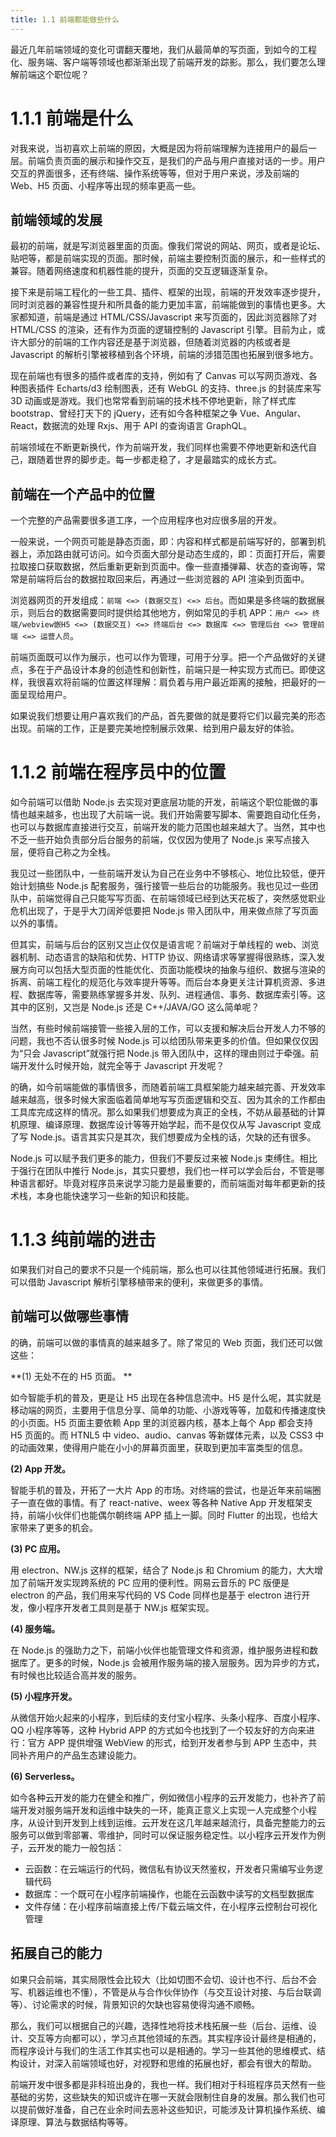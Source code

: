 ```yaml
---
title: 1.1 前端都能做些什么
---
```


最近几年前端领域的变化可谓翻天覆地，我们从最简单的写页面，到如今的工程化、服务端、客户端等领域也都渐渐出现了前端开发的踪影。那么，我们要怎么理解前端这个职位呢？

# 1.1.1 前端是什么

对我来说，当初喜欢上前端的原因，大概是因为将前端理解为连接用户的最后一层。前端负责页面的展示和操作交互，是我们的产品与用户直接对话的一步。用户交互的界面很多，还有终端、操作系统等等，但对于用户来说，涉及前端的 Web、H5 页面、小程序等出现的频率更高一些。

## 前端领域的发展

最初的前端，就是写浏览器里面的页面。像我们常说的网站、网页，或者是论坛、贴吧等，都是前端实现的页面。那时候，前端主要控制页面的展示，和一些样式的兼容。随着网络速度和机器性能的提升，页面的交互逻辑逐渐复杂。

接下来是前端工程化的一些工具、插件、框架的出现，前端的开发效率逐步提升，同时浏览器的兼容性提升和所具备的能力更加丰富，前端能做到的事情也更多。大家都知道，前端是通过 HTML/CSS/Javascript 来写页面的，因此浏览器除了对 HTML/CSS 的渲染，还有作为页面的逻辑控制的 Javascript 引擎。目前为止，或许大部分的前端的工作内容还是基于浏览器，但随着浏览器的内核或者是 Javascript 的解析引擎被移植到各个环境，前端的涉猎范围也拓展到很多地方。

现在前端也有很多的插件或者库的支持，例如有了 Canvas 可以写网页游戏、各种图表插件 Echarts/d3 绘制图表，还有 WebGL 的支持、three.js 的封装库来写 3D 动画或是游戏。我们也常常看到前端的技术栈不停地更新，除了样式库 bootstrap、曾经打天下的 jQuery，还有如今各种框架之争 Vue、Angular、React，数据流的处理 Rxjs、用于 API 的查询语言 GraphQL。

前端领域在不断更新换代，作为前端开发，我们同样也需要不停地更新和迭代自己，跟随着世界的脚步走。每一步都走稳了，才是最踏实的成长方式。

## 前端在一个产品中的位置

一个完整的产品需要很多道工序，一个应用程序也对应很多层的开发。

一般来说，一个网页可能是静态页面，即：内容和样式都是前端写好的，部署到机器上，添加路由就可访问。如今页面大部分是动态生成的，即：页面打开后，需要拉取接口获取数据，然后重新更新到页面中。像一些直播弹幕、状态的查询等，常常是前端将后台的数据拉取回来后，再通过一些浏览器的 API 渲染到页面中。

浏览器网页的开发组成：`前端 <=> (数据交互) <=> 后台`。而如果是多终端的数据展示，则后台的数据需要同时提供给其他地方，例如常见的手机 APP：`用户 <=> 终端/webview嵌H5 <=> (数据交互) <=> 终端后台 <=> 数据库 <=> 管理后台 <=> 管理前端 <=> 运营人员`。

前端页面既可以作为展示，也可以作为管理，可用于分享。把一个产品做好的关键点，多在于产品设计本身的创造性和创新性，前端只是一种实现方式而已。即使这样，我很喜欢将前端的位置这样理解：肩负着与用户最近距离的接触，把最好的一面呈现给用户。

如果说我们想要让用户喜欢我们的产品，首先要做的就是要将它们以最完美的形态出现。前端的工作，正是要完美地控制展示效果、给到用户最友好的体验。

# 1.1.2 前端在程序员中的位置

如今前端可以借助 Node.js 去实现对更底层功能的开发，前端这个职位能做的事情也越来越多，也出现了大前端一说。我们开始需要写脚本、需要跑自动化任务，也可以与数据库直接进行交互，前端开发的能力范围也越来越大了。当然，其中也不乏一些开始负责部分后台服务的前端，仅仅因为使用了 Node.js 来写点接入层，便将自己称之为全栈。

我见过一些团队中，一些前端开发认为自己在业务中不够核心、地位比较低，便开始计划搞些 Node.js 配套服务，强行接管一些后台的功能服务。我也见过一些团队中，前端觉得自己只能写写页面、在前端领域已经到达天花板了，突然感觉职业危机出现了，于是乎大刀阔斧低要把 Node.js 带入团队中，用来做点除了写页面以外的事情。

但其实，前端与后台的区别又岂止仅仅是语言呢？前端对于单线程的 web、浏览器机制、动态语言的缺陷和优势、HTTP 协议、网络请求等掌握得很熟练，深入发展方向可以包括大型页面的性能优化、页面功能模块的抽象与组织、数据与渲染的拆离、前端工程化的规范化与效率提升等等。而后台本身更关注计算机资源、多进程、数据库等，需要熟练掌握多并发、队列、进程通信、事务、数据库索引等。这其中的区别，又岂是 Node.js 还是 C++/JAVA/GO 这么简单呢？

当然，有些时候前端接管一些接入层的工作，可以支援和解决后台开发人力不够的问题，我也不否认很多时候 Node.js 可以给团队带来更多的价值。但如果仅仅因为“只会 Javascript”就强行把 Node.js 带入团队中，这样的理由则过于牵强。前端开发什么时候开始，就完全等于 Javascript 开发呢？

的确，如今前端能做的事情很多，而随着前端工具框架能力越来越完善、开发效率越来越高，很多时候大家面临着简单地写写页面逻辑和交互、因为其余的工作都由工具库完成这样的情况。那么如果我们想要成为真正的全栈，不妨从最基础的计算机原理、编译原理、数据库设计等等开始学起，而不是仅仅从写 Javascript 变成了写 Node.js。语言其实只是其次，我们想要成为全栈的话，欠缺的还有很多。

Node.js 可以赋予我们更多的能力，但我们不要反过来被 Node.js 束缚住。相比于强行在团队中推行 Node.js，其实只要想，我们也一样可以学会后台，不管是哪种语言都好。毕竟对程序员来说学习能力是最重要的，而前端面对每年都更新的技术栈，本身也能快速学习一些新的知识和技能。

# 1.1.3 纯前端的进击

如果我们对自己的要求不只是一个纯前端，那么也可以往其他领域进行拓展。我们可以借助 Javascript 解析引擎移植带来的便利，来做更多的事情。

## 前端可以做哪些事情

的确，前端可以做的事情真的越来越多了。除了常见的 Web 页面，我们还可以做这些：

**(1) 无处不在的 H5 页面。 **

如今智能手机的普及，更是让 H5 出现在各种信息流中。H5 是什么呢，其实就是移动端的网页，主要用于信息分享、简单的功能、小游戏等等，加载和传播速度快的小页面。H5 页面主要依赖 App 里的浏览器内核，基本上每个 App 都会支持 H5 页面的。而 HTNL5 中 video、audio、canvas 等新媒体元素，以及 CSS3 中的动画效果，使得用户能在小小的屏幕页面里，获取到更加丰富类型的信息。

**(2) App 开发。**

智能手机的普及，开拓了一大片 App 的市场。对终端的尝试，也是近年来前端圈子一直在做的事情。有了 react-native、weex 等各种 Native App 开发框架支持，前端小伙伴们也能偶尔朝终端 APP 插上一脚。同时 Flutter 的出现，也给大家带来了更多的机会。

**(3) PC 应用。**

用 electron、NW.js 这样的框架，结合了 Node.js 和 Chromium 的能力，大大增加了前端开发实现跨系统的 PC 应用的便利性。网易云音乐的 PC 版便是 electron 的产品，我们用来写代码的 VS Code 同样也是基于 electron 进行开发，像小程序开发者工具则是基于 NW.js 框架实现。

**(4) 服务端。**

在 Node.js 的强助力之下，前端小伙伴也能管理文件和资源，维护服务进程和数据库了。更多的时候，Node.js 会被用作服务端的接入层服务。因为异步的方式，有时候也比较适合高并发的服务。

**(5) 小程序开发。**

从微信开始火起来的小程序，到后续的支付宝小程序、头条小程序、百度小程序、QQ 小程序等等，这种 Hybrid APP 的方式如今也找到了一个较友好的方向来进行：官方 APP 提供增强 WebView 的形式，给到开发者参与到 APP 生态中，共同补齐用户的产品生态建设能力。

**(6) Serverless。**

如今各种云开发的能力在健全和推广，例如微信小程序的云开发能力，也补齐了前端开发对服务端开发和运维中缺失的一环，能真正意义上实现一人完成整个小程序，从设计到开发到上线到运维。云开发在这几年越来越流行，具备完整能力的云服务可以做到零部署、零维护，同时可以保证服务稳定性。以小程序云开发作为例子，云开发的能力一般包括：

- 云函数：在云端运行的代码，微信私有协议天然鉴权，开发者只需编写业务逻辑代码
- 数据库：一个既可在小程序前端操作，也能在云函数中读写的文档型数据库
- 文件存储：在小程序前端直接上传/下载云端文件，在小程序云控制台可视化管理

## 拓展自己的能力

如果只会前端，其实局限性会比较大（比如切图不会切、设计也不行、后台不会写、机器运维也不懂），不管是从与合作伙伴协作（与交互设计对接、与后台联调等）、讨论需求的时候，背景知识的欠缺也容易使得沟通不顺畅。

那么，我们可以根据自己的兴趣，选择性地将技术栈拓展一些（后台、运维、设计、交互等方向都可以），学习点其他领域的东西。其实程序设计最终是相通的，而程序设计与我们的生活工作其实也可以是相通的。学习一些其他的思维模式、结构设计，对深入前端领域也好，对视野和思维的拓展也好，都会有很大的帮助。

前端开发中很多都是非科班出身的，我也一样。我们相对于科班程序员天然有一些基础的劣势，这些缺失的知识或许在哪一天就会限制住自身的发展。那么我们也可以提前做好准备，自己在业余时间去恶补这些知识，可能涉及计算机操作系统、编译原理、算法与数据结构等等。
